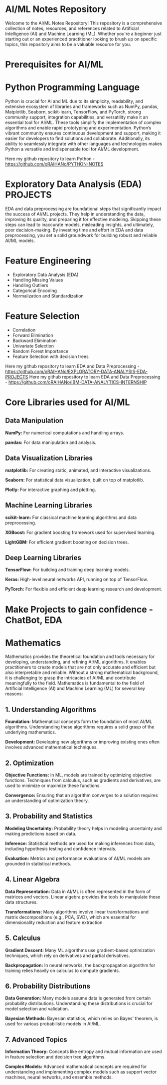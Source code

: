 # AI/ML Notes Repository
Welcome to the AI/ML Notes Repository! This repository is a comprehensive collection of notes, resources, and references related to Artificial Intelligence (AI) and Machine Learning (ML). Whether you're a beginner just starting out or an experienced practitioner looking to brush up on specific topics, this repository aims to be a valuable resource for you.

# Prerequisites for AI/ML
# Python Programming Language
Python is crucial for AI and ML due to its simplicity, readability, and extensive ecosystem of libraries and frameworks such as NumPy, pandas, Matplotlib, Seaborn, scikit-learn, TensorFlow, and PyTorch, strong community support, integration capabilities, and versatility make it an essential tool for AI/ML. These tools simplify the implementation of complex algorithms and enable rapid prototyping and experimentation. Python’s vibrant community ensures continuous development and support, making it easier for developers to find solutions and collaborate. Additionally, its ability to seamlessly integrate with other languages and technologies makes Python a versatile and indispensable tool for AI/ML development.

Here my github repository to learn Python - https://github.com/oRAIHANo/PYTHON-NOTES

# Exploratory Data Analysis (EDA) PROJECTS
EDA and data preprocessing are foundational steps that significantly impact the success of AI/ML projects. They help in understanding the data, improving its quality, and preparing it for effective modeling. Skipping these steps can lead to inaccurate models, misleading insights, and ultimately, poor decision-making. By investing time and effort in EDA and data preprocessing, you set a solid groundwork for building robust and reliable AI/ML models.

# Feature Engineering
- Exploratory Data Analysis (EDA)
- Handling Missing Values
- Handling Outliers
- Categorical Encoding
- Normalization and Standardization

# Feature Selection
- Correlation
- Forward Elimination
- Backward Elimination
- Univariate Selection
- Random Forest Importance
- Feature Selection with decision trees

Here my github repository to learn EDA and Data Preprocessing - https://github.com/oRAIHANo/EXPLORATORY-DATA-ANALYSIS-EDA-PROJECTS
Here my github repository to learn EDA and Data Preprocessing - https://github.com/oRAIHANo/IBM-DATA-ANALYTICS-INTERNSHIP

# Core Libraries used for AI/ML
## Data Manipulation

**NumPy:** For numerical computations and handling arrays.

**pandas:** For data manipulation and analysis.

## Data Visualization Libraries
**matplotlib:** For creating static, animated, and interactive visualizations.

**Seaborn:** For statistical data visualization, built on top of matplotlib.

**Plotly:** For interactive graphing and plotting.

## Machine Learning Libraries
**scikit-learn:** For classical machine learning algorithms and data preprocessing.

**XGBoost:** For gradient boosting framework used for supervised learning.

**LightGBM:** For efficient gradient boosting on decision trees.

## Deep Learning Libraries
**TensorFlow:** For building and training deep learning models.

**Keras:** High-level neural networks API, running on top of TensorFlow.

**PyTorch:** For flexible and efficient deep learning research and development.

# Make Projects to gain confidence - ChatBot, EDA

# Mathematics
Mathematics provides the theoretical foundation and tools necessary for developing, understanding, and refining AI/ML algorithms. It enables practitioners to create models that are not only accurate and efficient but also interpretable and reliable. Without a strong mathematical background, it is challenging to grasp the intricacies of AI/ML and contribute meaningfully to the field. Mathematics is fundamental to the field of Artificial Intelligence (AI) and Machine Learning (ML) for several key reasons:

## 1. Understanding Algorithms
**Foundation:** Mathematical concepts form the foundation of most AI/ML algorithms. Understanding these algorithms requires a solid grasp of the underlying mathematics.

**Development:** Developing new algorithms or improving existing ones often involves advanced mathematical techniques.

## 2. Optimization
**Objective Functions:** In ML, models are trained by optimizing objective functions. Techniques from calculus, such as gradients and derivatives, are used to minimize or maximize these functions.

**Convergence:** Ensuring that an algorithm converges to a solution requires an understanding of optimization theory.

## 3. Probability and Statistics
**Modeling Uncertainty:** Probability theory helps in modeling uncertainty and making predictions based on data.

**Inference:** Statistical methods are used for making inferences from data, including hypothesis testing and confidence intervals.

**Evaluation:** Metrics and performance evaluations of AI/ML models are grounded in statistical methods.

## 4. Linear Algebra
**Data Representation:** Data in AI/ML is often represented in the form of matrices and vectors. Linear algebra provides the tools to manipulate these data structures.

**Transformations:** Many algorithms involve linear transformations and matrix decompositions (e.g., PCA, SVD), which are essential for dimensionality reduction and feature extraction.

## 5. Calculus
**Gradient Descent:** Many ML algorithms use gradient-based optimization techniques, which rely on derivatives and partial derivatives.

**Backpropagation:** In neural networks, the backpropagation algorithm for training relies heavily on calculus to compute gradients.

## 6. Probability Distributions
**Data Generation:** Many models assume data is generated from certain probability distributions. Understanding these distributions is crucial for model selection and validation.

**Bayesian Methods:** Bayesian statistics, which relies on Bayes' theorem, is used for various probabilistic models in AI/ML.

## 7. Advanced Topics
**Information Theory:** Concepts like entropy and mutual information are used in feature selection and decision tree algorithms.

**Complex Models:** Advanced mathematical concepts are required for understanding and implementing complex models such as support vector machines, neural networks, and ensemble methods.
